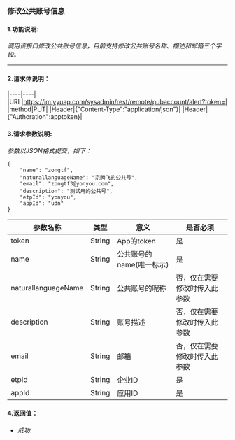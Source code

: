 ### 修改公共账号信息

#### 1.功能说明:
*调用该接口修改公共账号信息，目前支持修改公共账号名称、描述和邮箱三个字段。*
***

#### 2.请求体说明：

|----|----|
|URL|https://im.yyuap.com/sysadmin/rest/remote/pubaccount/alert?token=|
|method|PUT|
|Header|{"Content-Type":"application/json"}|
|Header|{"Authoration":apptoken}|


#### 3.请求参数说明:

*参数以JSON格式提交，如下：*

	{
		"name": "zongtf",
		"naturallanguageName": "宗腾飞的公共号",
		"email": "zongtf3@yonyou.com",
		"description": "测试用的公共号",
		"etpId": "yonyou",
		"appId": "udn"
	}

|参数名称|类型|意义|是否必须|
|----|----|----|----|
|token|String|App的token|是|
|name|String|公共账号的name(唯一标示)|是|
|naturallanguageName|String|公共账号的昵称|否，仅在需要修改时传入此参数|
|description|String|账号描述|否，仅在需要修改时传入此参数|
|email|String|邮箱|否，仅在需要修改时传入此参数|
|etpId|String|企业ID|是|
|appId|String|应用ID|是|

#### 4.返回值：

- *成功:*
